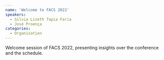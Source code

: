 ```yaml
---
name: 'Welcome to FACS 2022'
speakers:
  - Silvia Lizeth Tapia Faria
  - José Proença
categories:
  - Organisation
---
```



Welcome session of FACS 2022, presenting insights over the conference and the schedule.